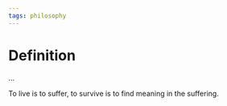 ```yaml
---
tags: philosophy
---
```


# Definition

...

To live is to suffer, to survive is to find meaning in the suffering.